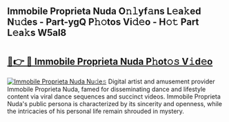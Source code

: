 ## Immobile Proprieta Nuda O𝚗𝚕yf𝚊ns L𝚎a𝚔ed N𝚞𝚍es - Part-ygQ P𝚑𝚘tos Vi𝚍𝚎o - H𝚘𝚝 Part L𝚎a𝚔s W5aI8

# <h2><a href="http://kf671mq.oniu.top/?m=Immobile+Proprieta+Nuda">🔗👉 🔴 Immobile Proprieta Nuda P𝚑ot𝚘𝚜 V𝚒d𝚎o</a></h2>

[![Immobile Proprieta Nuda Nu𝚍e𝚜](https://i.imgur.com/0qMVB7G.gif)](http://kf671mq.oniu.top/?m=Immobile+Proprieta+Nuda)
Digital artist and amusement provider Immobile Proprieta Nuda, famed for disseminating dance and lifestyle content via viral dance sequences and succinct videos. Immobile Proprieta Nuda's public persona is characterized by its sincerity and openness, while the intricacies of his personal life remain shrouded in mystery.  
